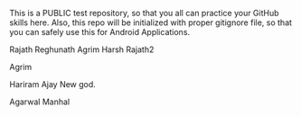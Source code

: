 This is a PUBLIC test repository, so that you all can practice your GitHub skills here. Also, this repo will be initialized with proper gitignore file, so that you can safely use this for Android Applications. 

Rajath Reghunath
Agrim
Harsh
Rajath2

Agrim

Hariram
Ajay
New god.

Agarwal
Manhal
